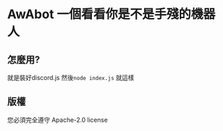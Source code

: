 # AwAbot 一個看看你是不是手殘的機器人
## 怎麼用?
就是裝好discord.js
然後`node index.js`
就這樣
## 版權
您必須完全遵守 Apache-2.0 license 
